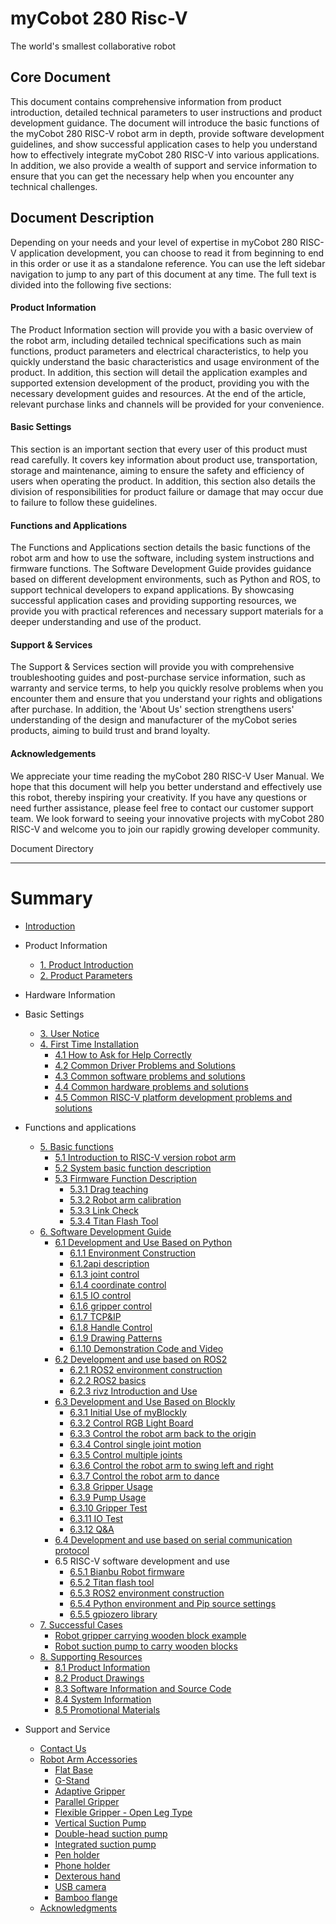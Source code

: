 # myCobot 280 Risc-V
The world's smallest collaborative robot

Core Document
---
This document contains comprehensive information from product introduction, detailed technical parameters to user instructions and product development guidance. The document will introduce the basic functions of the myCobot 280 RISC-V robot arm in depth, provide software development guidelines, and show successful application cases to help you understand how to effectively integrate myCobot 280 RISC-V into various applications. In addition, we also provide a wealth of support and service information to ensure that you can get the necessary help when you encounter any technical challenges.

Document Description
---

Depending on your needs and your level of expertise in myCobot 280 RISC-V application development, you can choose to read it from beginning to end in this order or use it as a standalone reference. You can use the left sidebar navigation to jump to any part of this document at any time. The full text is divided into the following five sections:

#### Product Information
The Product Information section will provide you with a basic overview of the robot arm, including detailed technical specifications such as main functions, product parameters and electrical characteristics, to help you quickly understand the basic characteristics and usage environment of the product. In addition, this section will detail the application examples and supported extension development of the product, providing you with the necessary development guides and resources. At the end of the article, relevant purchase links and channels will be provided for your convenience.

#### Basic Settings
This section is an important section that every user of this product must read carefully. It covers key information about product use, transportation, storage and maintenance, aiming to ensure the safety and efficiency of users when operating the product. In addition, this section also details the division of responsibilities for product failure or damage that may occur due to failure to follow these guidelines.

#### Functions and Applications
The Functions and Applications section details the basic functions of the robot arm and how to use the software, including system instructions and firmware functions. The Software Development Guide provides guidance based on different development environments, such as Python and ROS, to support technical developers to expand applications. By showcasing successful application cases and providing supporting resources, we provide you with practical references and necessary support materials for a deeper understanding and use of the product.

#### Support & Services
The Support & Services section will provide you with comprehensive troubleshooting guides and post-purchase service information, such as warranty and service terms, to help you quickly resolve problems when you encounter them and ensure that you understand your rights and obligations after purchase. In addition, the 'About Us' section strengthens users' understanding of the design and manufacturer of the myCobot series products, aiming to build trust and brand loyalty.

#### Acknowledgements
We appreciate your time reading the myCobot 280 RISC-V User Manual. We hope that this document will help you better understand and effectively use this robot, thereby inspiring your creativity. If you have any questions or need further assistance, please feel free to contact our customer support team. We look forward to seeing your innovative projects with myCobot 280 RISC-V and welcome you to join our rapidly growing developer community.

Document Directory

---
# Summary

* [Introduction](README.md)
* Product Information

  * [1. Product Introduction](1-ProductInformation/1.ProductIntroduction/1-ProductIntroduction.md)
  * [2. Product Parameters](1-ProductInformation/2.ProductParameter/2-ProductParameters.md)
  
* Hardware Information

* Basic Settings

  * [3. User Notice](2-BasicSettings/3.UserNotice/3-UserInstructions.md)
  * [4. First Time Installation](2-BasicSettings/4.FirstTimeInstallation/4-FirstTimeInstallation.md)
     * [4.1 How to Ask for Help Correctly](4-SupportAndService/9.Troubleshooting/9.0-how_to_ask.md)
     * [4.2 Common Driver Problems and Solutions](4-SupportAndService/9.Troubleshooting/9.1-driver.md)
     * [4.3 Common software problems and solutions](4-SupportAndService/9.Troubleshooting/9.2-software.md)
     * [4.4 Common hardware problems and solutions](4-SupportAndService/9.Troubleshooting/9.3-hardware.md)
     * [4.5 Common RISC-V platform development problems and solutions](4-SupportAndService/9.Troubleshooting/9.4-riscv.md)
* Functions and applications
  * [5. Basic functions](3-FunctionsAndApplications/5.BasicFunction/README.md)
    * [5.1 Introduction to RISC-V version robot arm](3-FunctionsAndApplications/5.BasicFunction/5.1-Functionlnstruction/3.5.1-SW-description.md)
    * [5.2 System basic function description](3-FunctionsAndApplications/5.BasicFunction/5.2-Softwarelnstructions/3.5.2-SW-detail-description.md)
    * [5.3 Firmware Function Description](3-FunctionsAndApplications/5.BasicFunction/5.3-FirmwareFunctionDescription/README.md)
      * [5.3.1 Drag teaching](3-FunctionsAndApplications/5.BasicFunction/5.3-FirmwareFunctionDescription/5.3.1-moving/4.2.1.2-micro_CPU.md)
      * [5.3.2 Robot arm calibration](3-FunctionsAndApplications/5.BasicFunction/5.3-FirmwareFunctionDescription/5.3.2-calibration/4.2.2.2-micro_CPU.md)
      * [5.3.3 Link Check](3-FunctionsAndApplications/5.BasicFunction/5.3-FirmwareFunctionDescription/5.3.4-connection/4.2.4.2-micro_CPU.md)
      * [5.3.4 Titan Flash Tool](3-FunctionsAndApplications/5.BasicFunction/5.2-Softwarelnstructions/README.md)
  * [6. Software Development Guide](3-FunctionsAndApplications/6.developmentGuide/README.md)
    * [6.1 Development and Use Based on Python](3-FunctionsAndApplications/6.developmentGuide/python/README.md)
      * [6.1.1 Environment Construction](3-FunctionsAndApplications/6.developmentGuide/python/1_download.md)
      * [6.1.2api description](3-FunctionsAndApplications/6.developmentGuide/python/2_API.md)
      * [6.1.3 joint control](3-FunctionsAndApplications/6.developmentGuide/python/3_angle.md)
      * [6.1.4 coordinate control](3-FunctionsAndApplications/6.developmentGuide/python/4_coord.md)
      * [6.1.5 IO control](3-FunctionsAndApplications/6.developmentGuide/python/5_IO.md)
      * [6.1.6 gripper control](3-FunctionsAndApplications/6.developmentGuide/python/6_gripper.md)
      * [6.1.7 TCP&IP](3-FunctionsAndApplications/6.developmentGuide/python/7_TCPIP.md)
      * [6.1.8 Handle Control](3-FunctionsAndApplications/6.developmentGuide/python/9_HandleControl.md)
      * [6.1.9 Drawing Patterns](3-FunctionsAndApplications/6.developmentGuide/python/15_280_gcode_draw.md)
      * [6.1.10 Demonstration Code and Video](3-FunctionsAndApplications/6.developmentGuide/python/8_example.md)
    <!-- * [6.2 Development and Use Based on ROS1](3-FunctionsAndApplications/6.developmentGuide/ROS/12.1-ROS1/12.1.1-Introduction.md)
      * [6.2.1 ROS1 Environment Building](3-FunctionsAndApplications/6.developmentGuide/ROS/12.1-ROS1/12.1.2-EnvironmentBuilding.md)
      * [6.2.2 ROS1 Basics](3-FunctionsAndApplications/6.developmentGuide/ROS/12.1-ROS1/12.1.3-ROS_Basics.md)
      * [6.2.3 rivz Introduction and Use](3-FunctionsAndApplications/6.developmentGuide/ROS/12.1-ROS1/12.1.4-rivzIntroductionAndUse/README.md)
      * [6.2.4 Moveit Introduction and Use](3-FunctionsAndApplications/6.developmentGuide/ROS/12.1-ROS1/12.1.5-Moveit/README.md) -->
    * [6.2 Development and use based on ROS2](3-FunctionsAndApplications/6.developmentGuide/ROS/12.2-ROS2/12.2.3-ROS2Introduction.md)
      * [6.2.1 ROS2 environment construction](3-FunctionsAndApplications/6.developmentGuide/ROS/12.2-ROS2/12.2.1-InstallationOfROS2.md)
      * [6.2.2 ROS2 basics](3-FunctionsAndApplications/6.developmentGuide/ROS/12.2-ROS2/12.2.2-BasicTutorial.md)
      * [6.2.3 rivz Introduction and Use](3-FunctionsAndApplications/6.developmentGuide/ROS/12.2-ROS2/12.2.4-rivzIntroductionAndUse/README.md)
    * [6.3 Development and Use Based on Blockly](3-FunctionsAndApplications/6.developmentGuide/myBlocklyAndUlFlow/myblocklyTutorials/README.md)
      * [6.3.1 Initial Use of myBlockly](3-FunctionsAndApplications/6.developmentGuide/myBlocklyAndUlFlow/myblocklyTutorials/5.1.1-myBlocklyFirstUse.md)
      * [6.3.2 Control RGB Light Board](3-FunctionsAndApplications/6.developmentGuide/myBlocklyAndUlFlow/myblocklyTutorials/5.1.2-ControlRGB.md)
      * [6.3.3 Control the robot arm back to the origin](3-FunctionsAndApplications/6.developmentGuide/myBlocklyAndUlFlow/myblocklyTutorials/5.1.3-ControlRoboticArmBackZero.md)
      * [6.3.4 Control single joint motion](3-FunctionsAndApplications/6.developmentGuide/myBlocklyAndUlFlow/myblocklyTutorials/5.1.4-ControlSingleJoint.md)
      * [6.3.5 Control multiple joints](3-FunctionsAndApplications/6.developmentGuide/myBlocklyAndUlFlow/myblocklyTutorials/5.1.5-ControlSinglesJoint.md)
      * [6.3.6 Control the robot arm to swing left and right](3-FunctionsAndApplications/6.developmentGuide/myBlocklyAndUlFlow/myblocklyTutorials/5.1.6-ControlRoboticSwingLeft&Right.md)
      * [6.3.7 Control the robot arm to dance](3-FunctionsAndApplications/6.developmentGuide/myBlocklyAndUlFlow/myblocklyTutorials/5.1.7-ControlRoboticArmDance.md)
      * [6.3.8 Gripper Usage](3-FunctionsAndApplications/6.developmentGuide/myBlocklyAndUlFlow/myblocklyTutorials/5.1.8-GripperUse.md)
      * [6.3.9 Pump Usage](3-FunctionsAndApplications/6.developmentGuide/myBlocklyAndUlFlow/myblocklyTutorials/5.1.9-PumpUse.md)
      * [6.3.10 Gripper Test](3-FunctionsAndApplications/6.developmentGuide/myBlocklyAndUlFlow/myblocklyTutorials/5.13-gripperTest.md)
      * [6.3.11 IO Test](3-FunctionsAndApplications/6.developmentGuide/myBlocklyAndUlFlow/myblocklyTutorials/5.14-ioTest.md)
      * [6.3.12 Q&A](3-FunctionsAndApplications/6.developmentGuide/myBlocklyAndUlFlow/myblocklyTutorials/5.1.10Q&A.md)
    * [6.4 Development and use based on serial communication protocol](3-FunctionsAndApplications/6.developmentGuide/CommunicationProtocolPackage/18-communication.md)
    * 6.5 RISC-V software development and use
      - [6.5.1 Bianbu Robot firmware](3-FunctionsAndApplications/6.developmentGuide/RISC-V/1-BianbuRobotImage.md)
      - [6.5.2 Titan flash tool](3-FunctionsAndApplications/6.developmentGuide/RISC-V/2-TitanFlasher.md)
      - [6.5.3 ROS2 environment construction](3-FunctionsAndApplications/6.developmentGuide/RISC-V/3-ROS2Env.md)
      - [6.5.4 Python environment and Pip source settings](3-FunctionsAndApplications/6.developmentGuide/RISC-V/4-PythonEnv.md)
      - [6.5.5 gpiozero library](3-FunctionsAndApplications/6.developmentGuide/RISC-V/5-gpiozeroLib.md)
  * [7. Successful Cases](3-FunctionsAndApplications/7.SuccessfulCase/7-SuccessfulCases.md)
    * [Robot gripper carrying wooden block example](demo-en/280RISCV_gripper.md)
    * [Robot suction pump to carry wooden blocks](demo-en/280RISCV_pump.md)
  * [8. Supporting Resources](3-FunctionsAndApplications/8.SupportingResources/README.md)
    * [8.1 Product Information](3-FunctionsAndApplications/8.SupportingResources/8.1-ProductInformation/README.md)
    * [8.2 Product Drawings](3-FunctionsAndApplications/8.SupportingResources/8.2-ProductDrawings/README.md)
    * [8.3 Software Information and Source Code](3-FunctionsAndApplications/8.SupportingResources/8.3-SoftwareInformationAndSourceCode/README.md)
    * [8.4 System Information](3-FunctionsAndApplications/8.SupportingResources/8.4-SystemInformation/README.md)
    * [8.5 Promotional Materials](3-FunctionsAndApplications/8.SupportingResources/8.5-PromotionalMaterials/README.md)
* Support and Service
  * [ Contact Us](4-SupportAndService/11.AboutUs/11.AboutUs.md)
  * [Robot Arm Accessories](4-SupportAndService/Accessories/accessories.md)
    * [Flat Base](4-SupportAndService/Accessories/Flatbase.md)
    * [G-Stand](4-SupportAndService/Accessories/Gstands_2.0.md)
    * [Adaptive Gripper](4-SupportAndService/Accessories/AdaptiveGripper.md)
    * [Parallel Gripper](4-SupportAndService/Accessories/ParallelGripper.md)
    * [Flexible Gripper - Open Leg Type](4-SupportAndService/Accessories/flexible_gripper_2.md)
    * [Vertical Suction Pump](4-SupportAndService/Accessories/pump.md)
    * [Double-head suction pump](4-SupportAndService/Accessories/doublepump.md)
    * [Integrated suction pump](4-SupportAndService/Accessories/IntegratedPump.md)
    * [Pen holder](4-SupportAndService/Accessories/penHolder.md)
    * [Phone holder](4-SupportAndService/Accessories/phoneHolder.md)
    * [Dexterous hand](4-SupportAndService/Accessories/Robothand.md)
    * [USB camera](4-SupportAndService/Accessories/USBcamera.md)
    * [Bamboo flange](4-SupportAndService/Accessories/bamboo.md)
  * [Acknowledgments](5-Acknowledgments/5-Acknowledgments.md)